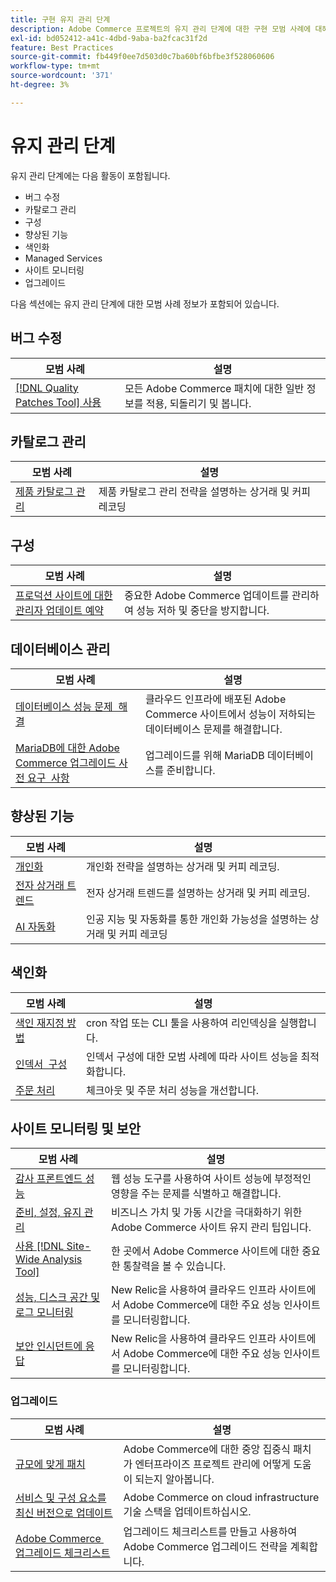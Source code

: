 ```yaml
---
title: 구현 유지 관리 단계
description: Adobe Commerce 프로젝트의 유지 관리 단계에 대한 구현 모범 사례에 대해 알아봅니다.
exl-id: bd052412-a41c-4dbd-9aba-ba2fcac31f2d
feature: Best Practices
source-git-commit: fb449f0ee7d503d0c7ba60bf6bfbe3f528060606
workflow-type: tm+mt
source-wordcount: '371'
ht-degree: 3%

---
```


# 유지 관리 단계

유지 관리 단계에는 다음 활동이 포함됩니다.

- 버그 수정
- 카탈로그 관리
- 구성
- 향상된 기능
- 색인화
- Managed Services
- 사이트 모니터링
- 업그레이드

다음 섹션에는 유지 관리 단계에 대한 모범 사례 정보가 포함되어 있습니다.

## 버그 수정

| 모범 사례 | 설명 |
|-----------------------------------------------------------------------------------|-------------------------------------------------------------------------------|
| [[!DNL Quality Patches Tool] 사용](../../../tools/quality-patches-tool/usage.md) | 모든 Adobe Commerce 패치에 대한 일반 정보를 적용, 되돌리기 및 봅니다. |

## 카탈로그 관리

| 모범 사례 | 설명 |
|------------------------------------------------------------------------------------------------------------------------------------------------------------------|--------------------------------------------------------------------------------------|
| [제품 카탈로그 관리](https://www.gotostage.com/channel/fca90f7960be436f9b849215d9e06026/recording/2eea2782fc874047a020391000519f8b/watch?source=CHANNEL) | 제품 카탈로그 관리 전략을 설명하는 상거래 및 커피 레코딩 |

## 구성

| 모범 사례 | 설명 |
|-------------------------------------------------------------------------------------------|---------------------------------------------------------------------------------|
| [프로덕션 사이트에 대한 관리자 업데이트 예약](scheduling-admin-updates-in-production.md) | 중요한 Adobe Commerce 업데이트를 관리하여 성능 저하 및 중단을 방지합니다. |

## 데이터베이스 관리

| 모범 사례 | 설명 |
|--------------------------------------------------------------------------------------------------------|-----------------------------------------------------------------------------------------------------|
| [데이터베이스 성능 문제 &#x200B; 해결](resolve-database-performance-issues.md) | 클라우드 인프라에 배포된 Adobe Commerce 사이트에서 성능이 저하되는 데이터베이스 문제를 해결합니다. |
| [MariaDB에 대한 Adobe Commerce 업그레이드 사전 요구 &#x200B; 사항](mariadb-upgrade.md) | 업그레이드를 위해 MariaDB 데이터베이스를 준비합니다. |

## 향상된 기능

| 모범 사례 | 설명 |
|---------------------------------------------------------------------------------------------------------------------------------------------------------|-----------------------------------------------------------------------------------------------------------------------|
| [개인화](https://www.gotostage.com/channel/fca90f7960be436f9b849215d9e06026/recording/e218545a77de490fb5102eca07d0580a/watch?source=CHANNEL) | 개인화 전략을 설명하는 상거래 및 커피 레코딩. |
| [전자 상거래 트렌드](https://www.gotostage.com/channel/fca90f7960be436f9b849215d9e06026/recording/9a772468d7b64409a3d5dff4d67e656d/watch?source=CHANNEL) | 전자 상거래 트렌드를 설명하는 상거래 및 커피 레코딩. |
| [AI 자동화](https://www.gotostage.com/channel/fca90f7960be436f9b849215d9e06026/recording/27ae23699c2847be981a23ca098e548f/watch?source=CHANNEL) | 인공 지능 및 자동화를 통한 개인화 가능성을 설명하는 상거래 및 커피 레코딩 |

## 색인화

| 모범 사례 | 설명 |
|------------------------------------------------------------------------------------------------------------|----------------------------------------------------------------------------------|
| [색인 재지정 방법](https://developer.adobe.com/commerce/php/development/components/indexing/#how-to-reindex) | cron 작업 또는 CLI 툴을 사용하여 리인덱싱을 실행합니다. |
| [인덱서 &#x200B; 구성](indexer-configuration.md) | 인덱서 구성에 대한 모범 사례에 따라 사이트 성능을 최적화합니다. |
| [주문 처리](order-processing-configuration.md) | 체크아웃 및 주문 처리 성능을 개선합니다. |

## 사이트 모니터링 및 보안

| 모범 사례 | 설명 |
|-------------------------------------------------------------------------------------------------------------------------------------------------|-----------------------------------------------------------------------------------------------------------|
| [감사 프론트엔드 성능](frontend-performance.md) | 웹 성능 도구를 사용하여 사이트 성능에 부정적인 영향을 주는 문제를 식별하고 해결합니다. |
| [준비, 설정, 유지 관리](https://business.adobe.com/blog/basics/ready-set-maintain) | 비즈니스 가치 및 가동 시간을 극대화하기 위한 Adobe Commerce 사이트 유지 관리 팁입니다. |
| [사용 [!DNL Site-Wide Analysis Tool]](../../../tools/site-wide-analysis-tool/intro.md#integrations-with-other-adobe-commerce-support-tools) | 한 곳에서 Adobe Commerce 사이트에 대한 중요한 통찰력을 볼 수 있습니다. |
| [성능, 디스크 공간 및 로그 모니터링](https://experienceleague.adobe.com/docs/commerce-cloud-service/user-guide/monitor/performance.html) | New Relic을 사용하여 클라우드 인프라 사이트에서 Adobe Commerce에 대한 주요 성능 인사이트를 모니터링합니다. |
| [보안 인시던트에 응답](respond-to-security-incident.md) | New Relic을 사용하여 클라우드 인프라 사이트에서 Adobe Commerce에 대한 주요 성능 인사이트를 모니터링합니다. |

### 업그레이드

| 모범 사례 | 설명 |
|-----------------------------------------------------------------------|--------------------------------------------------------------------------------------------|
| [규모에 맞게 패치](patching-at-scale.md) | Adobe Commerce에 대한 중앙 집중식 패치가 엔터프라이즈 프로젝트 관리에 어떻게 도움이 되는지 알아봅니다. |
| [서비스 및 구성 요소를 최신 버전으로 &#x200B; 업데이트](update-services.md) | Adobe Commerce on cloud infrastructure 기술 스택을 업데이트하십시오. |
| [Adobe Commerce &#x200B; 업그레이드 체크리스트](upgrade-checklist.md) | 업그레이드 체크리스트를 만들고 사용하여 Adobe Commerce 업그레이드 전략을 계획합니다. |
